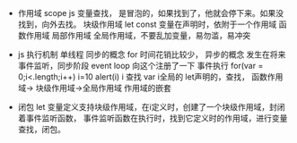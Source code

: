 - 作用域 scope
 js 变量查找， 是冒泡的，如果找到了，他就会停下来。如果没找到，向外去找。
 块级作用域 let const
 变量在声明时，依附于一个作用域 
 函数作用域 局部作用域
 全局作用域，不要乱加变量，易勿滥，易冲突


 - js 执行机制
单线程
同步的概念 for 时间花销比较少，
异步的概念 发生在将来
事件监听，同步阶段
event loop 向这个注册了一下
事件执行
for(var = 0;i<.length;i++) i=10
alert(i) i 查找  var  i全局的
let声明的，查找， 函数作用域-> 块级作用域->全局作用域 作用域的嵌套


- 闭包
let 变量定义支持块级作用域，在i定义时，创建了一个块级作用域，封闭着事件监听函数，
事件监听函数在执行时，找到它定义时的作用域，进行变量查找，闭包。